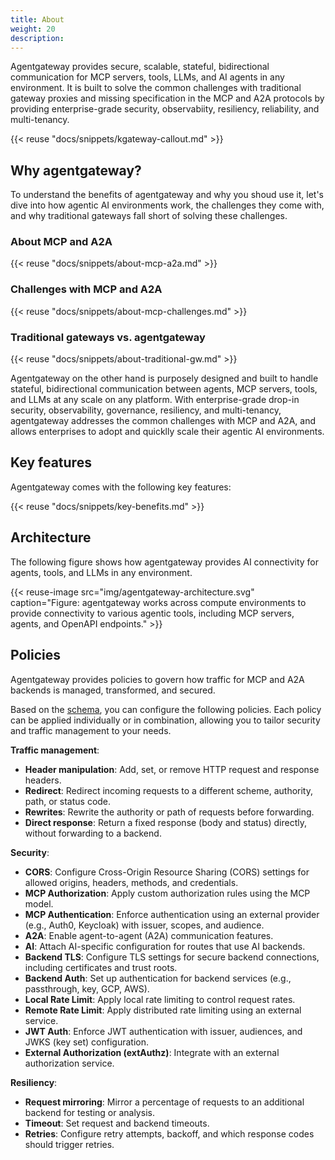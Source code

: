 ```yaml
---
title: About
weight: 20
description:
---
```


Agentgateway provides secure, scalable, stateful, bidirectional communication for MCP servers, tools, LLMs, and AI agents in any environment. It is built to solve the common challenges with traditional gateway proxies and missing specification in the MCP and A2A protocols by providing enterprise-grade security, observabiity, resiliency, reliability, and multi-tenancy.

{{< reuse "docs/snippets/kgateway-callout.md" >}}

## Why agentgateway?

To understand the benefits of agentgateway and why you shoud use it, let's dive into how agentic AI environments work, the challenges they come with, and why traditional gateways fall short of solving these challenges. 

### About MCP and A2A 

{{< reuse "docs/snippets/about-mcp-a2a.md" >}}

### Challenges with MCP and A2A

{{< reuse "docs/snippets/about-mcp-challenges.md" >}}

### Traditional gateways vs. agentgateway

{{< reuse "docs/snippets/about-traditional-gw.md" >}}

Agentgateway on the other hand is purposely designed and built to handle stateful, bidirectional communication between agents, MCP servers, tools, and LLMs at any scale on any platform. With enterprise-grade drop-in security, observability, governance, resiliency, and multi-tenancy, agentgateway addresses the common challenges with MCP and A2A, and allows enterprises to adopt and quicklly scale their agentic AI environments. 

## Key features

Agentgateway comes with the following key features: 

{{< reuse "docs/snippets/key-benefits.md" >}}

## Architecture

The following figure shows how agentgateway provides AI connectivity for agents, tools, and LLMs in any environment.

{{< reuse-image src="img/agentgateway-architecture.svg" caption="Figure: agentgateway works across compute environments to provide connectivity to various agentic tools, including MCP servers, agents, and OpenAPI endpoints." >}}

## Policies

Agentgateway provides policies to govern how traffic for MCP and A2A backends is managed, transformed, and secured. 

Based on the [schema](https://github.com/agentgateway/agentgateway/blob/main/schema/local.json), you can configure the following policies. Each policy can be applied individually or in combination, allowing you to tailor security and traffic management to your needs.

**Traffic management**: 
* **Header manipulation**: Add, set, or remove HTTP request and response headers.
* **Redirect**: Redirect incoming requests to a different scheme, authority, path, or status code.
* **Rewrites**: Rewrite the authority or path of requests before forwarding.
* **Direct response**: Return a fixed response (body and status) directly, without forwarding to a backend.

**Security**: 
* **CORS**: Configure Cross-Origin Resource Sharing (CORS) settings for allowed origins, headers, methods, and credentials.
* **MCP Authorization**: Apply custom authorization rules using the MCP model.
* **MCP Authentication**: Enforce authentication using an external provider (e.g., Auth0, Keycloak) with issuer, scopes, and audience.
* **A2A**: Enable agent-to-agent (A2A) communication features.
* **AI**: Attach AI-specific configuration for routes that use AI backends.
* **Backend TLS**: Configure TLS settings for secure backend connections, including certificates and trust roots.
* **Backend Auth**: Set up authentication for backend services (e.g., passthrough, key, GCP, AWS).
* **Local Rate Limit**: Apply local rate limiting to control request rates.
* **Remote Rate Limit**: Apply distributed rate limiting using an external service.
* **JWT Auth**: Enforce JWT authentication with issuer, audiences, and JWKS (key set) configuration.
* **External Authorization (extAuthz)**: Integrate with an external authorization service.

**Resiliency**: 
* **Request mirroring**: Mirror a percentage of requests to an additional backend for testing or analysis.
* **Timeout**: Set request and backend timeouts.
* **Retries**: Configure retry attempts, backoff, and which response codes should trigger retries.
